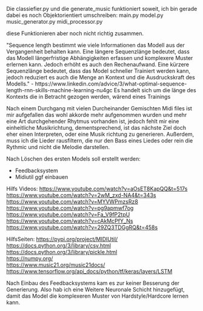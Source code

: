 <p>Die classiefier.py und die generate_music funktioniert soweit,
ich bin gerade dabei es noch Objektorientiert umschreiben:
main.py
model.py
music_generator.py
midi_processor.py

diese Funktionieren aber noch nicht richtig zusammen.</p>

<p> "Sequence length bestimmt wie viele Informationen das Modell aus der Vergangenheit behalten kann.
Eine längere Sequenzlänge bedeutet, dass das Modell längerfristige Abhängigkeiten erfassen und komplexere Muster erlernen kann.
Jedoch erhöht es auch den Rechenaufwand. Eine kürzere Sequenzlänge bedeutet, dass das Model schneller Trainiert werden kann,
jedoch reduziert es auch die Menge an Kontext und die Ausdruckskraft des Modells."
- https://www.linkedin.com/advice/3/what-optimal-sequence-length-rnn-skills-machine-learning-nu4gc 
Es handelt sich um die länge des Kontexts die in Betracht gezogen werden, wärend eines Trainings</p>

Nach einem Durchgang mit vielen Durcheinander Gemischten Midi files ist mir aufgefallen das wohl akkorde mehr aufgenommen wurden und mehr eine Art durchgehender Rhytmus vorhanden ist, jedoch fehlt mir eine einheitliche Musikrichtung, dementsprechend, ist das nächste Ziel doch eher einen Interpreten, oder eine Musik richtung zu generieren.
Außerdem, muss ich die Lieder rausfiltern, die nur den Bass eines Liedes oder rein die Rythmic und nicht die Melodie darstellen.

Nach Löschen des ersten Models soll erstellt werden:
- Feedbacksystem
- Midiutil ggf einbauen


Hilfs Videos:
 https://www.youtube.com/watch?v=aOsET8KapQQ&t=517s <br>
https://www.youtube.com/watch?v=2wM_zxd-NA4&t=343s <br>
https://www.youtube.com/watch?v=MYVWPmzsRz8 <br>
https://www.youtube.com/watch?v=pg9apmwf7og <br>
https://www.youtube.com/watch?v=Fa_V9fP2tpU <br>
https://www.youtube.com/watch?v=cAkMcPfY_Ns <br>
https://www.youtube.com/watch?v=29ZQ3TDGgRQ&t=458s

HilfsSeiten:
https://pypi.org/project/MIDIUtil/ <br>
https://docs.python.org/3/library/csv.html <br>
https://docs.python.org/3/library/pickle.html <br>
https://numpy.org/ <br>
https://www.music21.org/music21docs/ <br>
https://www.tensorflow.org/api_docs/python/tf/keras/layers/LSTM

<p> Nach Einbau des Feedbacksystems kam es zur keiner Besserung der Generierung. Also hab ich eine Weitere Neuronale Schicht hinzugefügt, damit das Model die komplexeren Muster von Hardstyle/Hardcore lernen kann.
